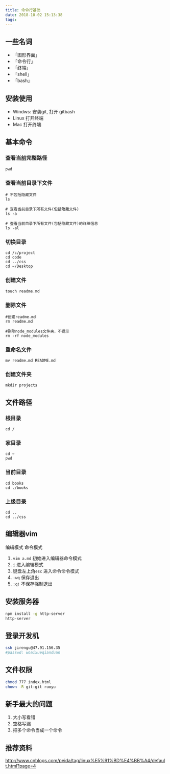 ```yaml
---
title: 命令行基础
date: 2018-10-02 15:13:38
tags:
---
```


## 一些名词

- 「图形界面」
- 「命令行」
- 「终端」
- 「shell」
- 「bash」

## 安装使用

- Windws: 安装git, 打开 gitbash
- Linux 打开终端
- Mac 打开终端

## 基本命令

### 查看当前完整路径

```
pwd
```

### 查看当前目录下文件

```
# 不包括隐藏文件
ls

# 查看当前目录下所有文件(包括隐藏文件)
ls -a

# 查看当前目录下所有文件(包括隐藏文件)的详细信息
ls -al
```

### 切换目录

```
cd /c/project
cd code
cd ../css
cd ~/Desktop
```

### 创建文件

```
touch readme.md
```

### 删除文件

```
#创建readme.md
rm readme.md 

#删除node_modules文件夹，不提示
rm -rf node_modules
```

### 重命名文件

```
mv readme.md README.md
```

### 创建文件夹

```
mkdir projects
```

## 文件路径

### 根目录

```
cd /
```

### 家目录

```
cd ~
pwd
```

### 当前目录

```
cd books
cd ./books
```

### 上级目录

```
cd ..
cd ../css
```

## 编辑器vim

编辑模式
命令模式

1. `vim a.md` 初始进入编辑器命令模式
2. `i` 进入编辑模式
3. 键盘左上角`esc` 进入命令命令模式
4. `:wq` 保存退出
5. `:q!` 不保存强制退出

## 安装服务器

```bash
npm install -g http-server
http-server
```

## 登录开发机

```bash
ssh jirengu@47.91.156.35
#passwd: woaixueqianduan
```

## 文件权限

```bash
chmod 777 index.html
chown -R git:git ruoyu
```

## 新手最大的问题

1. 大小写看错
2. 空格写漏
3. 把多个命令当成一个命令

## 推荐资料

<http://www.cnblogs.com/peida/tag/linux%E5%91%BD%E4%BB%A4/default.html?page=4>
